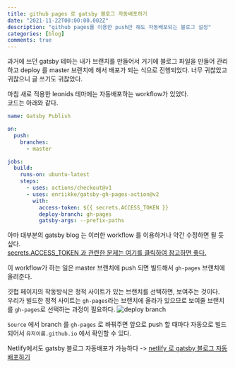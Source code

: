 ```yaml
---
title: github pages 로 gatsby 블로그 자동배포하기
date: "2021-11-22T00:00:00.002Z"
description: "github pages를 이용한 push만 해도 자동배포되는 블로그 설정"
categories: [blog]
comments: true
---
```


과거에 쓰던 gatsby 테마는 내가 브랜치를 만들어서 거기에 블로그 파일을 만들어 관리하고
deploy 를 master 브랜치에 해서 배포가 되는 식으로 진행되었다.
너무 귀찮았고 귀찮으니 글 쓰기도 귀찮았다.  

마침 새로 적용한 leonids 테마에는 자동배포하는 workflow가 있었다.  
코드는 아래와 같다.

```yml
name: Gatsby Publish

on:
  push:
    branches:
      - master

jobs:
  build:
    runs-on: ubuntu-latest
    steps:
      - uses: actions/checkout@v1
      - uses: enriikke/gatsby-gh-pages-action@v2
        with:
          access-token: ${{ secrets.ACCESS_TOKEN }}
          deploy-branch: gh-pages
          gatsby-args: --prefix-paths
```

아마 대부분의 gatsby blog 는 이러한 workflow 를 이용하거나 약간 수정하면 될 듯 싶다.  
[secrets.ACCESS_TOKEN 과 관련한 문제는 여기를 클릭하여 참고하면 좋다.](/git/secret-access-token/)

이 workflow가 하는 일은 master 브랜치에 push 되면 빌드해서 `gh-pages` 브랜치에 올려준다.  

깃헙 페이지의 작동방식은 정적 사이트가 있는 브랜치를 선택하면, 보여주는 것이다.  
우리가 빌드한 정적 사이트는 `gh-pages`라는 브랜치에 올라가 있으므로 보여줄 브랜치를 `gh-pages`로 선택하는 과정이 필요하다.
![deploy branch](/media/blog/select-deploy-branch.png)

`Source` 에서 branch 를 `gh-pages` 로 바꿔주면 앞으로 push 할 때마다 자동으로 빌드되어서 `유저이름.github.io` 에서 확인할 수 있다.

Netlify에서도 gatsby 블로그 자동배포가 가능하다 -> [netlify 로 gatsby 블로그 자동배포하기](/blog/auto-deploy-blog-on-netlify/)